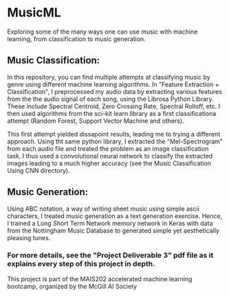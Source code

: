 # MusicML
Exploring some of the many ways one can use music with machine learning, from classification to music generation.

## Music Classification:
In this repository, you can find multiple attempts at classifying music by genre using different machine learning algorithms. 
In "Feature Extraction + Classification", I preprocessed my audio data by extracting various features from the the audio signal of each song,  using the Librosa Python Library. These include Spectral Centroid, Zero Crossing Rate, Spectral Rolloff, etc. I then used algorithms from the sci-kit learn library as a first classificationa attempt (Random Forest, Support Vector Machine and others).

This first attempt yielded dissapoint results, leading me to trying a different approach. Using tht same python library, I extracted the "Mel-Spectrogram" from each audio file and treated the problem as an image classification task. I thus used a convolutional neural network to classify the extracted images leading to a much higher accuracy (see the Music Classification Using CNN directory).

## Music Generation:
Using ABC notation, a way of writing sheet music using simple ascii characters, I treated music generation as a text generation exercise. Hence, I trained a Long Short Term Network memory network in Keras with data from the Nottingham Music Database to generated simple yet aesthetically pleasing tunes.


### For more details, see the "Project Deliverable 3" pdf file as it explains every step of this project in depth. 
This project is part of the MAIS202 accelerated machine learning bootcamp, organized by the McGill AI Society

